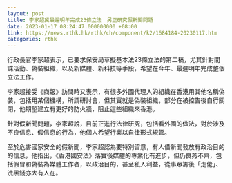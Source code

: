 ```yaml
---
layout: post
title: 李家超冀最遲明年完成23條立法　另正研究假新聞問題
date: 2023-01-17 08:24:47.000000000 +08:00
link: https://news.rthk.hk/rthk/ch/component/k2/1684184-20230117.htm
categories: rthk
---
```


行政長官李家超表示，已要求保安局草擬基本法23條立法的第二稿，尤其針對間諜活動、偽裝組織，以及新媒體、新科技等手段，希望在今年、最遲明年完成整個立法工作。

李家超接受《商報》訪問時又表示，有很多外國代理人的組織在香港用其他名稱偽裝，包括用某個機構，所謂研討會，但其實就是偽裝組織，部分在被控告後自行關閉，他期望建立有更好的防火牆，阻止這些組織來香港。

針對假新聞問題，李家超說，目前正進行法律研究，包括看外國的做法，對於涉及不良信息、假信息的行為，他個人希望行業以自律形式規管。

至於危害國家安全的假新聞，李家超認為要特別留意，有人借新聞發放有政治目的的信息，他指出，《香港國安法》落實後媒體的專業化有進步，但仍良莠不齊，包括假冒和偽裝為媒體工作者，以政治目的，甚至私人利益，從事眾籌後「走佬」、洗黑錢亦大有人在。
